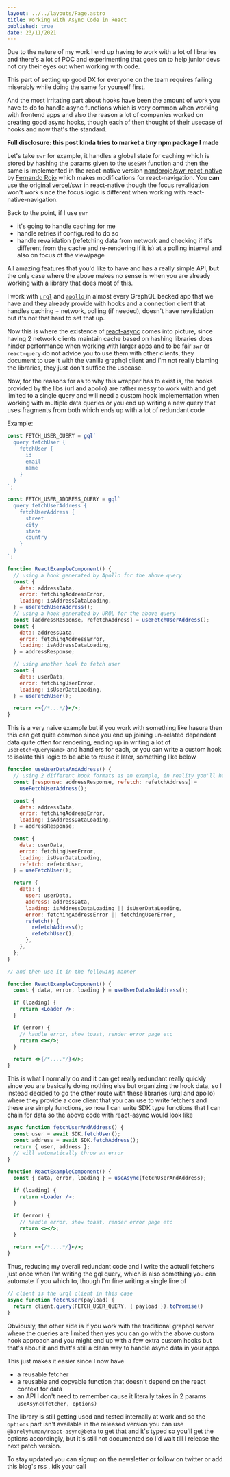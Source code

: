 ```yaml
---
layout: ../../layouts/Page.astro
title: Working with Async Code in React
published: true
date: 23/11/2021
---
```


Due to the nature of my work I end up having to work with a lot of libraries and there's a lot of POC and experimenting that goes on to help junior devs not cry their eyes out when working with code.

This part of setting up good DX for everyone on the team requires failing miserably while doing the same for yourself first.

And the most irritating part about hooks have been the amount of work you have to do to handle async functions which is very common when working with frontend apps and also the reason a lot of companies worked on creating good async hooks, though each of then thought of their usecase of hooks and now that's the standard.

**Full disclosure: this post kinda tries to market a tiny npm package I made**

Let's take `swr` for example, it handles a global state for caching which is stored by hashing the params given to the `useSWR` function and then the same is implemented in the react-native version [nandorojo/swr-react-native](https://github.com/nandorojo/swr-react-native) by [Fernando Rojo](https://twitter.com/fernandotherojo) which makes modifications for react-navigation. You **can** use the original [vercel/swr](https://github.com/vercel/swr) in react-native though the focus revalidation won't work since the focus logic is different when working with react-native-navigation.

Back to the point, if I use `swr`

- it's going to handle caching for me
- handle retries if configured to do so
- handle revalidation (refetching data from network and checking if it's different from the cache and re-rendering if it is) at a polling interval and also on focus of the view/page

All amazing features that you'd like to have and has a really simple API, **but** the only case where the above makes no sense is when you are already working with a library that does most of this.

I work with [`urql`](https://formidable.com/open-source/urql/) and [`apollo` ](https://www.apollographql.com/docs/react/get-started/) in almost every GraphQL backed app that we have and they already provide with hooks and a connection client that handles caching + network, polling (if needed), doesn't have revalidation but it's not that hard to set that up.

Now this is where the existence of [react-async](https://github.com/barelyhuman/react-async) comes into picture, since having 2 network clients maintain cache based on hashing libraries does hinder performance when working with larger apps and to be fair `swr` or `react-query` do not advice you to use them with other clients, they document to use it with the vanilla graphql client and i'm not really blaming the libraries, they just don't suffice the usecase.

Now, for the reasons for as to why this wrapper has to exist is, the hooks provided by the libs (url and apollo) are rather messy to work with and get limited to a single query and will need a custom hook implementation when working with multiple data queries or you end up writing a new query that uses fragments from both which ends up with a lot of redundant code

Example:

```jsx
const FETCH_USER_QUERY = gql`
  query fetchUser {
    fetchUser {
      id
      email
      name
    }
  }
`;

const FETCH_USER_ADDRESS_QUERY = gql`
  query fetchUserAddress {
    fetchUserAddress {
      street
      city
      state
      country
    }
  }
`;

function ReactExampleComponent() {
  // using a hook generated by Apollo for the above query
  const {
    data: addressData,
    error: fetchingAddressError,
    loading: isAddressDataLoading,
  } = useFetchUserAddress();
  // using a hook generated by URQL for the above query
  const [addressResponse, refetchAddress] = useFetchUserAddress();
  const {
    data: addressData,
    error: fetchingAddressError,
    loading: isAddressDataLoading,
  } = addressResponse;

  // using another hook to fetch user
  const {
    data: userData,
    error: fetchingUserError,
    loading: isUserDataLoading,
  } = useFetchUser();

  return <>{/*...*/}</>;
}
```

This is a very naive example but if you work with something like hasura then this can get quite common since you end up joining un-related dependent data quite often for rendering, ending up in writing a lot of `useFetch<QueryName>` and handlers for each, or you can write a custom hook to isolate this logic to be able to reuse it later, something like below

```jsx
function useUserDataAndAddress() {
  // using 2 different hook formats as an example, in reality you'll have just one format based on your lib
  const [response: addressResponse, refetch: refetchAddress] =
    useFetchUserAddress();

  const {
    data: addressData,
    error: fetchingAddressError,
    loading: isAddressDataLoading,
  } = addressResponse;

  const {
    data: userData,
    error: fetchingUserError,
    loading: isUserDataLoading,
    refetch: refetchUser,
  } = useFetchUser();

  return {
    data: {
      user: userData,
      address: addressData,
      loading: isAddressDataLoading || isUserDataLoading,
      error: fetchingAddressError || fetchingUserError,
      refetch() {
        refetchAddress();
        refetchUser();
      },
    },
  };
}

// and then use it in the following manner

function ReactExampleComponent() {
  const { data, error, loading } = useUserDataAndAddress();

  if (loading) {
    return <Loader />;
  }

  if (error) {
    // handle error, show toast, render error page etc
    return <></>;
  }

  return <>{/*....*/}</>;
}
```

This is what I normally do and it can get really redundant really quickly since you are basically doing nothing else but organizing the hook data, so I instead decided to go the other route with these libraries (urql and apollo) where they provide a core client that you can use to write fetchers and these are simply functions, so now I can write SDK type functions that I can chain for data so the above code with react-async would look like

```jsx
async function fetchUserAndAddress() {
  const user = await SDK.fetchUser();
  const address = await SDK.fetchAddress();
  return { user, address };
  // will automatically throw an error
}

function ReactExampleComponent() {
  const { data, error, loading } = useAsync(fetchUserAndAddress);

  if (loading) {
    return <Loader />;
  }

  if (error) {
    // handle error, show toast, render error page etc
    return <></>;
  }

  return <>{/*....*/}</>;
}
```

Thus, reducing my overall redundant code and I write the actuall fetchers just once when I'm writing the gql query, which is also something you can automate if you which to, though I'm fine writing a single line of

```js
// client is the urql client in this case
async function fetchUser(payload) {
  return client.query(FETCH_USER_QUERY, { payload }).toPromise()
}
```

Obviously, the other side is if you work with the traditional graphql server where the queries are limited then yes you can go with the above custom hook approach and you might end up with a few extra custom hooks but that's about it and that's still a clean way to handle async data in your apps.

This just makes it easier since I now have

- a reusable fetcher
- a reusable and copyable function that doesn't depend on the react context for data
- an API I don't need to remember cause it literally takes in 2 params `useAsync(fetcher, options)`

The library is still getting used and tested internally at work and so the `options` part isn't available in the released version you can use `@barelyhuman/react-async@beta` to get that and it's typed so you'll get the options accordingly, but it's still not documented so I'd wait till I release the next patch version.

To stay updated you can signup on the newsletter or follow on twitter or add this blog's rss , idk your call
